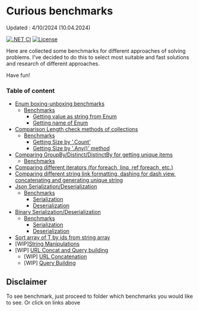 ﻿# Curious benchmarks

Updated : 4/10/2024 (10.04.2024)

[![.NET CI](https://github.com/nogic1008/dotnet-ci-example/actions/workflows/dotnet-ci.yml/badge.svg)](https://github.com/antomys/CuriousBenchmarks/actions/workflows/ci.yml)
[![License](https://img.shields.io/github/license/nogic1008/dotnet-ci-example)](LICENSE)

Here are collected some benchmarks for different approaches of solving problems. I've decided to do this to select most suitable and fast solutions and research of different approaches.

Have fun!

### Table of content
- [Enum boxing-unboxing benchmarks](src/main/Benchmarks.Enum/Readme.md)
  - [Benchmarks](src/main/Benchmarks.Enum/Readme.md#benchmarks)
      - [Getting value as string from Enum](src/main/Benchmarks.Enum/Readme.md#getting-name-or-value-of-enum)
      - [Getting name of Enum](src/main/Benchmarks.Enum/Readme.md#getting-name-of-enum)
- [Comparison Length check methods of collections](src/main/Benchmarks.CollectionSize/Readme.md)
  - [Benchmarks](src/main/Benchmarks.CollectionSize/Readme.md#benchmarks)
    - [Getting Size by '.Count'](src/main/Benchmarks.CollectionSize/Readme.md#getting-size-by-count)
    - [Getting Size by '.Any()' method](src/main/Benchmarks.CollectionSize/Readme.md#getting-size-by-any-method)
- [Comparing GroupBy/Distinct/DistinctBy for getting unique items](src/main/Benchmarks.GroupByVsDistinct/Readme.md)
  - [Benchmarks](src/main/Benchmarks.GroupByVsDistinct/Readme.md#benchmarks)
- [Comparing different iterators (for,foreach, linq, ref foreach, etc.)](src/main/Benchmarks.Iterators/Readme.md)
- [Comparing different string link formatting, dashing for dash view, concatenating and generating unique string](src/main/Benchmarks.String/Readme.md)
- [Json Serialization/Deserialization](src/main/Benchmarks.Serializers.Json/Readme.md)
  - [Benchmarks](src/main/Benchmarks.Serializers.Json/Readme.md#benchmarks)
    - [Serialization](src/main/Benchmarks.Serializers.Json/Readme.md#json-serialization)
    - [Deserialization](src/main/Benchmarks.Serializers.Json/Readme.md#json-deserialization)
- [Binary Serialization/Deserialization](src/main/Benchmarks.Serializers.Binary/Readme.md)
  - [Benchmarks](src/main/Benchmarks.Serializers.Binary/Readme.md#benchmarks)
    - [Serialization](src/main/Benchmarks.Serializers.Binary/Readme.md#binary-serialization)
    - [Deserialization](src/main/Benchmarks.Serializers.Binary/Readme.md#binary-deserialization)
- [Sort array of T by ids from string array](src/main/Benchmarks.SortArrayByArray/readme.md)
- [WIP][String Manipulations](src/main/Benchmarks.String/Readme.md)
- [WIP] [URL Concat and Query building](src/main/Benchmarks.QueryBuilder/readme.md)
  - [WIP] [URL Concatenation](src/main/Benchmarks.QueryBuilder/readme.md#url-concatenation)
  - [WIP] [Query Building](src/main/Benchmarks.QueryBuilder/readme.md#query-building-approaches)

## Disclaimer

To see benchmark, just proceed to folder which benchmarks you would like to see. Or click on links above
